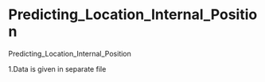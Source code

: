 # Predicting_Location_Internal_Position
Predicting_Location_Internal_Position 

1.Data is given in separate file 
